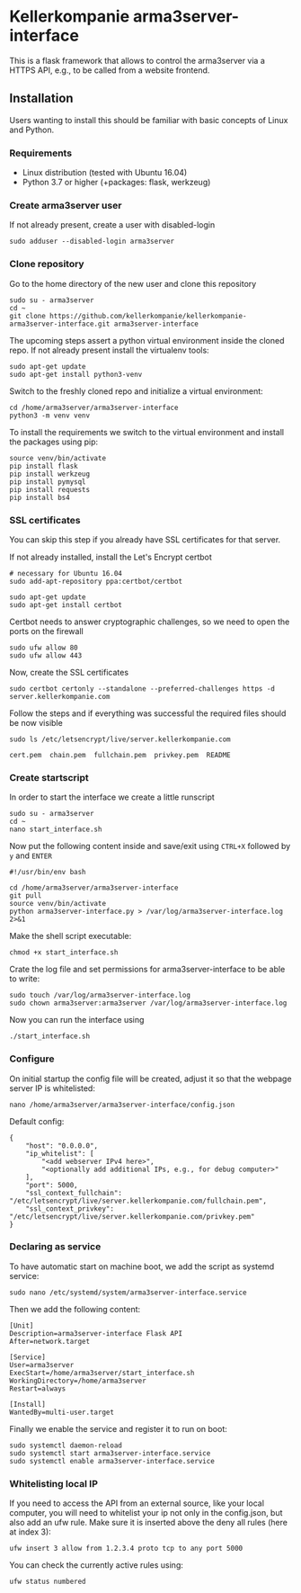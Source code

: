 # Kellerkompanie arma3server-interface
This is a flask framework that allows to control the arma3server via a
HTTPS API, e.g., to be called from a website frontend.

## Installation
Users wanting to install this should be familiar with basic concepts of
Linux and Python.

### Requirements
* Linux distribution (tested with Ubuntu 16.04)
* Python 3.7 or higher (+packages: flask, werkzeug)

### Create arma3server user
If not already present, create a user with disabled-login
```
sudo adduser --disabled-login arma3server
```

### Clone repository
Go to the home directory of the new user and clone this repository
```
sudo su - arma3server
cd ~
git clone https://github.com/kellerkompanie/kellerkompanie-arma3server-interface.git arma3server-interface
```

The upcoming steps assert a python virtual environment inside the cloned
repo. If not already present install the virtualenv tools:
```
sudo apt-get update
sudo apt-get install python3-venv
```
Switch to the freshly cloned repo and initialize a virtual environment:
```
cd /home/arma3server/arma3server-interface
python3 -m venv venv
```
To install the requirements we switch to the virtual environment and
install the packages using pip:
```
source venv/bin/activate
pip install flask
pip install werkzeug
pip install pymysql
pip install requests
pip install bs4
```


### SSL certificates
You can skip this step if you already have SSL certificates for that 
server.

If not already installed, install the Let's Encrypt certbot
```
# necessary for Ubuntu 16.04
sudo add-apt-repository ppa:certbot/certbot

sudo apt-get update
sudo apt-get install certbot
```
Certbot needs to answer cryptographic challenges, so we need to open the
ports on the firewall
```
sudo ufw allow 80
sudo ufw allow 443
```
Now, create the SSL certificates
```
sudo certbot certonly --standalone --preferred-challenges https -d server.kellerkompanie.com
```
Follow the steps and if everything was successful the required files 
should be now visible
```
sudo ls /etc/letsencrypt/live/server.kellerkompanie.com
```
```
cert.pem  chain.pem  fullchain.pem  privkey.pem  README
```

### Create startscript
In order to start the interface we create a little runscript
```
sudo su - arma3server
cd ~
nano start_interface.sh
```
Now put the following content inside and save/exit using ```CTRL+X``` 
followed by ```y``` and ```ENTER```
```
#!/usr/bin/env bash

cd /home/arma3server/arma3server-interface
git pull
source venv/bin/activate
python arma3server-interface.py > /var/log/arma3server-interface.log 2>&1
```
Make the shell script executable:
```
chmod +x start_interface.sh
```
Crate the log file and set permissions for arma3server-interface to be able to write:
```
sudo touch /var/log/arma3server-interface.log
sudo chown arma3server:arma3server /var/log/arma3server-interface.log
```
Now you can run the interface using
```
./start_interface.sh
```

### Configure
On initial startup the config file will be created, adjust it so that the webpage server IP is whitelisted:
```
nano /home/arma3server/arma3server-interface/config.json
```
Default config:
```
{
    "host": "0.0.0.0",
    "ip_whitelist": [
        "<add webserver IPv4 here>",
        "<optionally add additional IPs, e.g., for debug computer>"
    ],
    "port": 5000,
    "ssl_context_fullchain": "/etc/letsencrypt/live/server.kellerkompanie.com/fullchain.pem",
    "ssl_context_privkey": "/etc/letsencrypt/live/server.kellerkompanie.com/privkey.pem"
}
```


### Declaring as service
To have automatic start on machine boot, we add the script as systemd 
service:
```
sudo nano /etc/systemd/system/arma3server-interface.service
```
Then we add the following content:
```
[Unit]
Description=arma3server-interface Flask API
After=network.target

[Service]
User=arma3server
ExecStart=/home/arma3server/start_interface.sh
WorkingDirectory=/home/arma3server
Restart=always

[Install]
WantedBy=multi-user.target
```
Finally we enable the service and register it to run on boot:
```
sudo systemctl daemon-reload
sudo systemctl start arma3server-interface.service
sudo systemctl enable arma3server-interface.service
```

### Whitelisting local IP
If you need to access the API from an external source, like your local computer, you will need to whitelist your ip 
not only in the config.json, but also add an ufw rule. 
Make sure it is inserted above the deny all rules (here at index 3):
```
ufw insert 3 allow from 1.2.3.4 proto tcp to any port 5000
```
You can check the currently active rules using:
```
ufw status numbered
```
